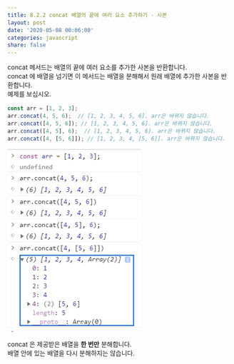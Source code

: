 ```yaml
---
title: 8.2.2 concat 배열의 끝에 여러 요소 추가하기 - 사본
layout: post
date: '2020-05-08 00:06:00'
categories: javascript
share: false
---
```


concat 메서드는 배열의 끝에 여러 요소를 추가한 사본을 반환합니다.  
concat 에 배열을 넘기면 이 메서드는 배열을 분해해서 원래 배열에 추가한 사본을 반환합니다.  
예제를 보십시오.

```javascript
const arr = [1, 2, 3];
arr.concat(4, 5, 6);  // [1, 2, 3, 4, 5, 6]. arr은 바뀌지 않습니다.
arr.concat([4, 5, 6]); // [1, 2, 3, 4, 5, 6]. arr은 바뀌지 않습니다.
arr.concat([4, 5], 6);  // [1, 2, 3, 4, 5, 6]. arr은 바뀌지 않습니다.
arr.concat([4, [5, 6]]); // [1, 2, 3, 4, [5, 6]]. arr은 바뀌지 않습니다.
```

![](/assets/img/learningjs/image52.jpg)

concat 은 제공받은 배열을 **한 번만** 분해합니다.  
배열 안에 있는 배열을 다시 분해하지는 않습니다.